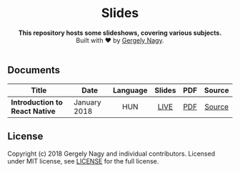 <h1 align="center">Slides</h1>

<div align="center">
  <strong>This repository hosts some slideshows, covering various subjects.</strong>
</div>

<div align="center">
    Built with ❤︎ by <a href="https://www.linkedin.com/in/gergely-nagy-9a8198117/">Gergely Nagy</a>.
</div>

<br />

## Documents

| Title | Date | Language | Slides | PDF | Source |
| --- | --- | :---:  | :---:  | :---:  | :---:  |
| **Introduction to React Native** | January 2018 | HUN | [LIVE](http://react-native-hungary-slides.surge.sh/) | [PDF](https://github.com/gergely-nagy/react-native-slides-hungary/raw/master/pdf/React%20Native.pdf) | [Source](https://github.com/gergely-nagy/react-native-slides-hungary) |

## License

Copyright (c) 2018 Gergely Nagy and individual contributors. Licensed under MIT license, see [LICENSE](LICENSE) for the full license.
